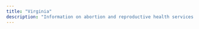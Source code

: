 ```yaml
---
title: "Virginia"
description: "Information on abortion and reproductive health services."
---
```


